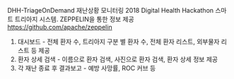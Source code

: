 DHH-TriageOnDemand 재난상황 모니터링
2018 Digital Health Hackathon 스마트 트리아지 시스템.
ZEPPELIN을 통한 정보 제공 https://github.com/apache/zeppelin
1. 대시보드 - 전체 환자 수, 트리아지 구분 별 환자 수, 전체 환자 리스트, 외부물자 리스트 등 제공
2. 환자 상세 검색 - 이름으로 환자 검색, 사진으로 환자 검색, 환자 상세 정보 제공
3. 각 재난 종료 후 결과보고 - 예방 사망률, ROC 커브 등 
